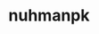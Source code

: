 ---
title: nuhmanpk
github: https://github.com/nuhmanpk
mode: dark
transition: 1s
score: 83.8
archetype:
- Stats and Metrics
- Badges | Tags | Icons
---